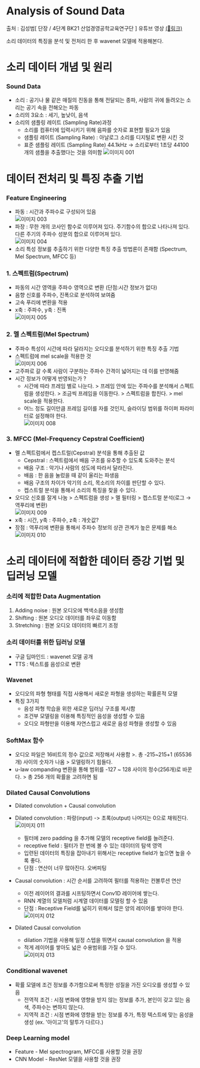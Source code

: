 Analysis of Sound Data
=====================
출처 : 김성범[ 단장 / 4단계 BK21 산업경영공학교육연구단 ] 유튜브 영상 [(🔗링크)](https://youtu.be/Z_6tAxb89sw)

소리 데이터의 특징을 분석 및 전처리 한 후 wavenet 모델에 적용해본다.


# 소리 데이터 개념 및 원리
### Sound Data
* 소리 : 공기나 물 같은 매질의 진동을 통해 전달되는 종파, 사람의 귀에 들려오는 소리는 공기 속을 전해오는 파동
* 소리의 3요소 : 세기, 높낮이, 음색
* 소리의 샘플링 레이트 (Sampling Rate)과정 
  + 소리를 컴퓨터에 입력시키기 위해 음파를 숫자로 표현할 필요가 있음
  + 샘플링 레이트 (Sampling Rate) : 아날로그 소리를 디지털로 변환 시킨 것
  + 표준 샘플링 레이트 (Sampling Rate) 44.1kHz → 소리로부터 1초당 44100 개의 샘플을 추출했다는 것을 의미함
   ![이미지 001](https://user-images.githubusercontent.com/70581043/113291431-fbaa8580-932d-11eb-9267-f4aef93f99bb.png)

# 데이터 전처리 및 특징 추출 기법
### Feature Engineering
* 파동 : 시간과 주파수로 구성되어 있음   
![이미지 003](https://user-images.githubusercontent.com/70581043/113291560-2bf22400-932e-11eb-9038-122d6443f638.png)
* 파장 : 무한 개의 코사인 함수로 이루어져 있다. 주기함수의 합으로 나타나져 있다. 다른 주기의 주파수 성분의 합으로 이루어져 있다.   
![이미지 004](https://user-images.githubusercontent.com/70581043/113291617-3dd3c700-932e-11eb-890f-f04dae8ccbb5.png)
* 소리 특성 정보를 추출하기 위한 다양한 특징 추출 방법론이 존재함 (Spectrum, Mel Spectrum, MFCC 등)

### 1. 스펙트럼(Spectrum)

* 파동의 시간 영역을 주파수 영역으로 변환 (단점:시간 정보가 없다)
* 음향 신호를 주파수, 진폭으로 분석하여 보여줌
* 고속 푸리에 변환을 적용
* x축 : 주파수, y축 : 진폭    
![이미지 005](https://user-images.githubusercontent.com/70581043/113291654-4a581f80-932e-11eb-880e-e6507708d987.png)


### 2. 멜 스펙트럼(Mel Spectrum)

* 주파수 특성이 시간에 따라 달라지는 오디오를 분석하기 위한 특징 추출 기법
* 스펙트럼에 mel scale을 적용한 것    
![이미지 006](https://user-images.githubusercontent.com/70581043/113291689-55ab4b00-932e-11eb-84ca-e831fea3ba09.png)
* 고주파로 갈 수록 사람이 구분하는 주파수 간격이 넓어지는 데 이를 반영해줌
* 시간 정보가 어떻게 반영되는가 ? 
  + 시간에 따라 프레임 별로 나눈다. > 프레임 안에 있는 주파수를 분석해서 스펙트럼을 생성한다. > 조금씩 프레임을 이동한다. > 스펙트럼을 합친다. > mel scale을 적용한다.
  + 어느 정도 길이만큼 프레임 길이를 자를 것인지, 슬라이딩 범위를 하이퍼 파라미터로 설정해야 한다.    
![이미지 008](https://user-images.githubusercontent.com/70581043/113291767-75427380-932e-11eb-8e63-4b9d6dbdaf8f.png)

### 3. MFCC (Mel-Frequency Cepstral Coefficient)
* 멜 스펙트럼에서 켑스트럴(Cepstral) 분석을 통해 추출된 값
  + Cepstral : 스펙트럼에서 배음 구조를 유추할 수 있도록 도와주는 분석
  + 배음 구조 : 악기나 사람의 성도에 따라서 달라진다. 
  + 배음 : 한 음을 눌렀을 때 같이 울리는 파생음
  + 배음 구조의 차이가 악기의 소리, 목소리의 차이를 판단할 수 있다.
  + 켑스트럴 분석을 통해서 소리의 특징을 찾을 수 있다.
* 오디오 신호를 잘게 나눔 > 스펙트럼을 생성 > 멜 필터링 > 켑스트럴 분석(로그 → 역푸리에 변환)    
![이미지 009](https://user-images.githubusercontent.com/70581043/113291833-9014e800-932e-11eb-998f-9aeb1fb8a526.png)
* x축 : 시간, y축 : 주파수, z축 : 개숫값?
* 장점 : 역푸리에 변환을 통해서 주파수 정보의 상관 관계가 높은 문제를 해소  
![이미지 010](https://user-images.githubusercontent.com/70581043/113291860-9d31d700-932e-11eb-982c-20819f7fc226.png)




# 소리 데이터에 적합한 데이터 증강 기법 및 딥러닝 모델
### 소리에 적합한 Data Augmentation
1. Adding noise : 원본 오디오에 백색소음을 생성함
2. Shifting : 원본 오디오 데이터를 좌우로 이동함
3. Stretching : 원본 오디오 데이터의 빠르기 조정

### 소리 데이터를 위한 딥러닝 모델
* 구글 딥마인드 : wavenet 모델 공개
* TTS :  텍스트를 음성으로 변환

### Wavenet
* 오디오의 파형 형태를 직접 사용해서 새로운 파형을 생성하는 확률론적 모델
* 특징 3가지
  + 음성 파형 학습을 위한 새로운 딥러닝 구조를 제시함
  + 조건부 모델링을 이용해 특징적인 음성을 생성할 수 있음
  + 오디오 파형만을 이용해 자연스럽고 새로운 음성 파형을 생성할 수 있음


### SoftMax 함수
* 오디오 파일은 16비트의 정수 값으로 저장해서 사용함 >. 총 -215~215+1 (65536개) 사이의 숫자가 나옴 > 모델링하기 힘들다.
* u-law companding 변환을 통해 범위를 -127 ~ 128 사이의 정수(256개)로 바꾼다. > 총 256 개의 확률을 고려하면 됨

### Dilated Causal Convolutions
* Dilated convolution + Causal convolution 
* Dilated convolution : 파랑(input) -> 초록(output) 나머지는 0으로 채워진다.    
![이미지 011](https://user-images.githubusercontent.com/70581043/113291903-ac188980-932e-11eb-9d30-5eaaadef3486.png) 
  + 필터에 zero padding 을 추가해 모델의 receptive field를 늘려준다.
  + receptive field : 필터가 한 번에 볼 수 있는 데이터의 탐색 영역
  + 입련된 데이터의 특징을 잡아내기 위해서는 receptive field가 높으면 높을 수록 좋다.
  + 단점 : 연산이 너무 많아진다. 오버피팅 
* Causal convolution : 시간 순서를 고려하여 필터를 적용하는 컨볼루션 연산
  + 이전 레이어의 결과를 시프팅하면서 Conv1D 레이어에 쌓는다. 
  + RNN 계열의 모델처럼 시계열 데이터를 모델링 할 수 있음
  + 단점 : Receptive Field를 넓히기 위해서 많은 양의 레이어를 쌓아야 한다.    
  ![이미지 012](https://user-images.githubusercontent.com/70581043/113291943-baff3c00-932e-11eb-8e4a-ec9274c307bd.png)

* Dilated Causal convolution 
  + dilation 기법을 사용해 일정 스텝을 뛰면서 causal convolution 을 적용
  + 적게 레이어를 쌓아도 넓은 수용범위를 가질 수 있다.    
  ![이미지 013](https://user-images.githubusercontent.com/70581043/113291966-c6526780-932e-11eb-8b74-a007176b1d31.png)



### Conditional wavenet
* 확률 모델에 조건 정보를 추가함으로써 특정한 성질을 가진 오디오를 생성할 수 있음  
  + 전역적 조건 : 시점 변화에 영향을 받지 않는 정보를 추가, 본인이 갖고 있는 음색, 주파수는 변하지 않는다. 
  + 지역적 조건 : 시점 변화에 영향을 받는 정보를 추가, 특정 텍스트에 맞는 음성을 생성 (ex. '아이고'의 말투가 다르다.)


### Deep Learning model
* Feature - Mel spectrogram, MFCC를 사용할 것을 권장
* CNN Model - ResNet 모델을 사용할 것을 권장 
